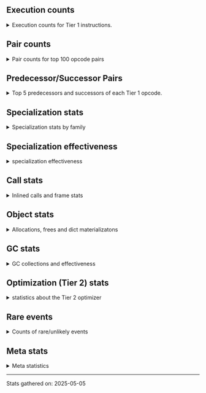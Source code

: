 ## Execution counts

<details>
<summary> Execution counts for Tier 1 instructions. </summary>


The "miss ratio" column shows the percentage of times the instruction
executed that it deoptimized. When this happens, the base unspecialized
instruction is not counted.

<table>
<thead>
<tr>
<th align="left">Name</th>
<th align="right">Base Count</th>
<th align="right">Head Count</th>
<th align="right">Change</th>
</tr>
</thead>
<tbody>
<tr>
<td align="left">LOAD_DEREF</td>
<td align="right">76,479,420</td>
<td align="right">180</td>
<td align="right">-100.0%</td>
</tr>
<tr>
<td align="left">MAKE_CELL</td>
<td align="right">37,970,400</td>
<td align="right">120</td>
<td align="right">-100.0%</td>
</tr>
<tr>
<td align="left">MAKE_FUNCTION</td>
<td align="right">18,985,200</td>
<td align="right">60</td>
<td align="right">-100.0%</td>
</tr>
<tr>
<td align="left">COPY_FREE_VARS</td>
<td align="right">18,985,200</td>
<td align="right">60</td>
<td align="right">-100.0%</td>
</tr>
<tr>
<td align="left">SET_FUNCTION_ATTRIBUTE</td>
<td align="right">18,985,200</td>
<td align="right">60</td>
<td align="right">-100.0%</td>
</tr>
<tr>
<td align="left">STORE_DEREF</td>
<td align="right">18,985,200</td>
<td align="right">60</td>
<td align="right">-100.0%</td>
</tr>
<tr>
<td align="left">BINARY_OP</td>
<td align="right">21,774,700</td>
<td align="right">80</td>
<td align="right">-100.0%</td>
</tr>
<tr>
<td align="left">FOR_ITER_RANGE</td>
<td align="right">18,985,260</td>
<td align="right">440</td>
<td align="right">-100.0%</td>
</tr>
<tr>
<td align="left">CALL_LEN</td>
<td align="right">18,985,860</td>
<td align="right">720</td>
<td align="right">-100.0%</td>
</tr>
<tr>
<td align="left">CALL_NON_PY_GENERAL</td>
<td align="right">8,374,680</td>
<td align="right">480</td>
<td align="right">-100.0%</td>
</tr>
<tr>
<td align="left">FOR_ITER</td>
<td align="right">1,375,240</td>
<td align="right">80</td>
<td align="right">-100.0%</td>
</tr>
<tr>
<td align="left">CALL_METHOD_DESCRIPTOR_NOARGS</td>
<td align="right">1,374,960</td>
<td align="right">140</td>
<td align="right">-100.0%</td>
</tr>
<tr>
<td align="left">BINARY_SUBSCR_STR_INT</td>
<td align="right">247,514,300</td>
<td align="right">534,480</td>
<td align="right">-99.8%</td>
</tr>
<tr>
<td align="left">CALL_ISINSTANCE</td>
<td align="right">59,715,720</td>
<td align="right">134,060</td>
<td align="right">-99.8%</td>
</tr>
<tr>
<td align="left">CALL_PY_EXACT_ARGS</td>
<td align="right">269,923,160</td>
<td align="right">688,000</td>
<td align="right">-99.7%</td>
</tr>
<tr>
<td align="left">LOAD_GLOBAL_BUILTIN</td>
<td align="right">178,304,280</td>
<td align="right">510,700</td>
<td align="right">-99.7%</td>
</tr>
<tr>
<td align="left">BUILD_TUPLE</td>
<td align="right">127,771,620</td>
<td align="right">372,320</td>
<td align="right">-99.7%</td>
</tr>
<tr>
<td align="left">GET_ITER</td>
<td align="right">102,069,300</td>
<td align="right">311,500</td>
<td align="right">-99.7%</td>
</tr>
<tr>
<td align="left">LOAD_GLOBAL_MODULE</td>
<td align="right">432,884,620</td>
<td align="right">1,334,440</td>
<td align="right">-99.7%</td>
</tr>
<tr>
<td align="left">STORE_FAST</td>
<td align="right">822,171,400</td>
<td align="right">2,559,300</td>
<td align="right">-99.7%</td>
</tr>
<tr>
<td align="left">COMPARE_OP_STR</td>
<td align="right">168,393,680</td>
<td align="right">545,920</td>
<td align="right">-99.7%</td>
</tr>
<tr>
<td align="left">TO_BOOL</td>
<td align="right">21,518,840</td>
<td align="right">73,440</td>
<td align="right">-99.7%</td>
</tr>
<tr>
<td align="left">RESUME_CHECK</td>
<td align="right">307,464,000</td>
<td align="right">1,078,380</td>
<td align="right">-99.6%</td>
</tr>
<tr>
<td align="left">NOP</td>
<td align="right">331,509,980</td>
<td align="right">1,178,540</td>
<td align="right">-99.6%</td>
</tr>
<tr>
<td align="left">POP_JUMP_IF_FALSE</td>
<td align="right">537,092,940</td>
<td align="right">2,042,500</td>
<td align="right">-99.6%</td>
</tr>
<tr>
<td align="left">RETURN_VALUE</td>
<td align="right">329,237,760</td>
<td align="right">1,269,200</td>
<td align="right">-99.6%</td>
</tr>
<tr>
<td align="left">LOAD_FAST_LOAD_FAST</td>
<td align="right">767,419,140</td>
<td align="right">3,453,880</td>
<td align="right">-99.5%</td>
</tr>
<tr>
<td align="left">TO_BOOL_BOOL</td>
<td align="right">137,819,160</td>
<td align="right">681,880</td>
<td align="right">-99.5%</td>
</tr>
<tr>
<td align="left">CONTAINS_OP_SET</td>
<td align="right">169,262,800</td>
<td align="right">839,820</td>
<td align="right">-99.5%</td>
</tr>
<tr>
<td align="left">LOAD_FAST</td>
<td align="right">1,148,485,140</td>
<td align="right">6,676,980</td>
<td align="right">-99.4%</td>
</tr>
<tr>
<td align="left">LOAD_ATTR</td>
<td align="right">50,151,220</td>
<td align="right">310,700</td>
<td align="right">-99.4%</td>
</tr>
<tr>
<td align="left">CONTAINS_OP_DICT</td>
<td align="right">62,825,460</td>
<td align="right">400,960</td>
<td align="right">-99.4%</td>
</tr>
<tr>
<td align="left">LOAD_ATTR_INSTANCE_VALUE</td>
<td align="right">46,489,080</td>
<td align="right">311,560</td>
<td align="right">-99.3%</td>
</tr>
<tr>
<td align="left">LOAD_SMALL_INT</td>
<td align="right">160,121,440</td>
<td align="right">1,080,700</td>
<td align="right">-99.3%</td>
</tr>
<tr>
<td align="left">POP_ITER</td>
<td align="right">41,255,920</td>
<td align="right">280,840</td>
<td align="right">-99.3%</td>
</tr>
<tr>
<td align="left">LOAD_CONST_IMMORTAL</td>
<td align="right">315,653,640</td>
<td align="right">2,154,140</td>
<td align="right">-99.3%</td>
</tr>
<tr>
<td align="left">UNPACK_SEQUENCE_TWO_TUPLE</td>
<td align="right">64,001,880</td>
<td align="right">442,060</td>
<td align="right">-99.3%</td>
</tr>
<tr>
<td align="left">FOR_ITER_TUPLE</td>
<td align="right">43,767,100</td>
<td align="right">311,100</td>
<td align="right">-99.3%</td>
</tr>
<tr>
<td align="left">STORE_FAST_STORE_FAST</td>
<td align="right">84,631,200</td>
<td align="right">610,120</td>
<td align="right">-99.3%</td>
</tr>
<tr>
<td align="left">BINARY_OP_ADD_INT</td>
<td align="right">139,460,620</td>
<td align="right">1,079,860</td>
<td align="right">-99.2%</td>
</tr>
<tr>
<td align="left">LOAD_ATTR_METHOD_WITH_VALUES</td>
<td align="right">45,335,280</td>
<td align="right">379,480</td>
<td align="right">-99.2%</td>
</tr>
<tr>
<td align="left">CALL_KW_PY</td>
<td align="right">16,774,200</td>
<td align="right">168,900</td>
<td align="right">-99.0%</td>
</tr>
<tr>
<td align="left">LOAD_CONST_MORTAL</td>
<td align="right">94,508,640</td>
<td align="right">967,120</td>
<td align="right">-99.0%</td>
</tr>
<tr>
<td align="left">BINARY_SUBSCR</td>
<td align="right">85,953,480</td>
<td align="right">891,000</td>
<td align="right">-99.0%</td>
</tr>
<tr>
<td align="left">BINARY_SUBSCR_DICT</td>
<td align="right">88,715,560</td>
<td align="right">922,000</td>
<td align="right">-99.0%</td>
</tr>
<tr>
<td align="left">LOAD_ATTR_CLASS</td>
<td align="right">23,157,720</td>
<td align="right">240,780</td>
<td align="right">-99.0%</td>
</tr>
<tr>
<td align="left">CALL_PY_GENERAL</td>
<td align="right">20,766,060</td>
<td align="right">216,280</td>
<td align="right">-99.0%</td>
</tr>
<tr>
<td align="left">JUMP_FORWARD</td>
<td align="right">20,595,760</td>
<td align="right">236,340</td>
<td align="right">-98.9%</td>
</tr>
<tr>
<td align="left">CALL_BUILTIN_CLASS</td>
<td align="right">20,900,820</td>
<td align="right">240,840</td>
<td align="right">-98.8%</td>
</tr>
<tr>
<td align="left">BINARY_SLICE</td>
<td align="right">24,072,240</td>
<td align="right">313,960</td>
<td align="right">-98.7%</td>
</tr>
<tr>
<td align="left">POP_JUMP_IF_TRUE</td>
<td align="right">26,451,960</td>
<td align="right">395,700</td>
<td align="right">-98.5%</td>
</tr>
<tr>
<td align="left">CALL_METHOD_DESCRIPTOR_FAST</td>
<td align="right">20,531,260</td>
<td align="right">307,720</td>
<td align="right">-98.5%</td>
</tr>
<tr>
<td align="left">ENTER_EXECUTOR</td>
<td align="right">141,320,180</td>
<td align="right">2,249,940</td>
<td align="right">-98.4%</td>
</tr>
<tr>
<td align="left">STORE_SUBSCR_DICT</td>
<td align="right">19,195,860</td>
<td align="right">306,280</td>
<td align="right">-98.4%</td>
</tr>
<tr>
<td align="left">LOAD_ATTR_METHOD_NO_DICT</td>
<td align="right">25,461,620</td>
<td align="right">415,180</td>
<td align="right">-98.4%</td>
</tr>
<tr>
<td align="left">PUSH_NULL</td>
<td align="right">5,431,200</td>
<td align="right">147,560</td>
<td align="right">-97.3%</td>
</tr>
<tr>
<td align="left">POP_TOP</td>
<td align="right">26,882,920</td>
<td align="right">802,700</td>
<td align="right">-97.0%</td>
</tr>
<tr>
<td align="left">COPY</td>
<td align="right">1,622,820</td>
<td align="right">62,200</td>
<td align="right">-96.2%</td>
</tr>
<tr>
<td align="left">BINARY_OP_ADD_UNICODE</td>
<td align="right">384,240</td>
<td align="right">19,020</td>
<td align="right">-95.0%</td>
</tr>
<tr>
<td align="left">COMPARE_OP_INT</td>
<td align="right">273,300</td>
<td align="right">17,400</td>
<td align="right">-93.6%</td>
</tr>
<tr>
<td align="left">CALL_LIST_APPEND</td>
<td align="right">131,220</td>
<td align="right">32,820</td>
<td align="right">-75.0%</td>
</tr>
<tr>
<td align="left">BUILD_LIST</td>
<td align="right">360,120</td>
<td align="right">103,620</td>
<td align="right">-71.2%</td>
</tr>
<tr>
<td align="left">BINARY_OP_INPLACE_ADD_UNICODE</td>
<td align="right">812,280</td>
<td align="right">294,040</td>
<td align="right">-63.8%</td>
</tr>
<tr>
<td align="left">JUMP_BACKWARD_JIT</td>
<td align="right">200,840</td>
<td align="right">121,580</td>
<td align="right">-39.5%</td>
</tr>
<tr>
<td align="left">BUILD_MAP</td>
<td align="right">461,460</td>
<td align="right">363,060</td>
<td align="right">-21.3%</td>
</tr>
<tr>
<td align="left">NOT_TAKEN</td>
<td align="right">439,240</td>
<td align="right">453,900</td>
<td align="right">3.3%</td>
</tr>
<tr>
<td align="left">END_FOR</td>
<td align="right">18,985,140</td>
<td align="right"></td>
<td align="right"></td>
</tr>
<tr>
<td align="left">RETURN_GENERATOR</td>
<td align="right">18,985,140</td>
<td align="right"></td>
<td align="right"></td>
</tr>
<tr>
<td align="left">FOR_ITER_GEN</td>
<td align="right">18,985,140</td>
<td align="right"></td>
<td align="right"></td>
</tr>
<tr>
<td align="left">UNPACK_SEQUENCE_TUPLE</td>
<td align="right">18,985,140</td>
<td align="right"></td>
<td align="right"></td>
</tr>
<tr>
<td align="left">TO_BOOL_NONE</td>
<td align="right">3,349,680</td>
<td align="right"></td>
<td align="right"></td>
</tr>
<tr>
<td align="left">TO_BOOL_ALWAYS_TRUE</td>
<td align="right">1,674,840</td>
<td align="right"></td>
<td align="right"></td>
</tr>
<tr>
<td align="left">TO_BOOL_STR</td>
<td align="right">1,674,840</td>
<td align="right"></td>
<td align="right"></td>
</tr>
<tr>
<td align="left">CALL_METHOD_DESCRIPTOR_O</td>
<td align="right">74,440</td>
<td align="right">74,440</td>
<td align="right">0.0%</td>
</tr>
<tr>
<td align="left">SWAP</td>
<td align="right">960</td>
<td align="right">960</td>
<td align="right">0.0%</td>
</tr>
<tr>
<td align="left">CALL_BUILTIN_O</td>
<td align="right">720</td>
<td align="right">720</td>
<td align="right">0.0%</td>
</tr>
<tr>
<td align="left">LOAD_ATTR_MODULE</td>
<td align="right">480</td>
<td align="right">480</td>
<td align="right">0.0%</td>
</tr>
<tr>
<td align="left">CALL</td>
<td align="right">440</td>
<td align="right">440</td>
<td align="right">0.0%</td>
</tr>
<tr>
<td align="left">LOAD_GLOBAL</td>
<td align="right">360</td>
<td align="right">360</td>
<td align="right">0.0%</td>
</tr>
<tr>
<td align="left">STORE_ATTR_INSTANCE_VALUE</td>
<td align="right">360</td>
<td align="right">360</td>
<td align="right">0.0%</td>
</tr>
<tr>
<td align="left">INTERPRETER_EXIT</td>
<td align="right">300</td>
<td align="right">300</td>
<td align="right">0.0%</td>
</tr>
<tr>
<td align="left">CALL_BUILTIN_FAST</td>
<td align="right">180</td>
<td align="right">180</td>
<td align="right">0.0%</td>
</tr>
<tr>
<td align="left">CALL_FUNCTION_EX</td>
<td align="right">120</td>
<td align="right">120</td>
<td align="right">0.0%</td>
</tr>
<tr>
<td align="left">CHECK_EXC_MATCH</td>
<td align="right">120</td>
<td align="right">120</td>
<td align="right">0.0%</td>
</tr>
<tr>
<td align="left">EXIT_INIT_CHECK</td>
<td align="right">120</td>
<td align="right">120</td>
<td align="right">0.0%</td>
</tr>
<tr>
<td align="left">POP_EXCEPT</td>
<td align="right">120</td>
<td align="right">120</td>
<td align="right">0.0%</td>
</tr>
<tr>
<td align="left">PUSH_EXC_INFO</td>
<td align="right">120</td>
<td align="right">120</td>
<td align="right">0.0%</td>
</tr>
<tr>
<td align="left">IS_OP</td>
<td align="right">120</td>
<td align="right">120</td>
<td align="right">0.0%</td>
</tr>
<tr>
<td align="left">LOAD_SPECIAL</td>
<td align="right">120</td>
<td align="right">120</td>
<td align="right">0.0%</td>
</tr>
<tr>
<td align="left">CALL_ALLOC_AND_ENTER_INIT</td>
<td align="right">120</td>
<td align="right">120</td>
<td align="right">0.0%</td>
</tr>
<tr>
<td align="left">CALL_INTRINSIC_1</td>
<td align="right">60</td>
<td align="right">60</td>
<td align="right">0.0%</td>
</tr>
<tr>
<td align="left">CONTAINS_OP</td>
<td align="right">60</td>
<td align="right">60</td>
<td align="right">0.0%</td>
</tr>
<tr>
<td align="left">LIST_EXTEND</td>
<td align="right">60</td>
<td align="right">60</td>
<td align="right">0.0%</td>
</tr>
<tr>
<td align="left">POP_JUMP_IF_NOT_NONE</td>
<td align="right">60</td>
<td align="right">60</td>
<td align="right">0.0%</td>
</tr>
<tr>
<td align="left">STORE_ATTR</td>
<td align="right">60</td>
<td align="right">60</td>
<td align="right">0.0%</td>
</tr>
<tr>
<td align="left">BINARY_OP_SUBTRACT_FLOAT</td>
<td align="right">60</td>
<td align="right">60</td>
<td align="right">0.0%</td>
</tr>
<tr>
<td align="left">BINARY_SUBSCR_TUPLE_INT</td>
<td align="right">60</td>
<td align="right">60</td>
<td align="right">0.0%</td>
</tr>
<tr>
<td align="left">CALL_BUILTIN_FAST_WITH_KEYWORDS</td>
<td align="right">60</td>
<td align="right">60</td>
<td align="right">0.0%</td>
</tr>
<tr>
<td align="left">CALL_METHOD_DESCRIPTOR_FAST_WITH_KEYWORDS</td>
<td align="right">60</td>
<td align="right">60</td>
<td align="right">0.0%</td>
</tr>
<tr>
<td align="left">CALL_STR_1</td>
<td align="right">60</td>
<td align="right">60</td>
<td align="right">0.0%</td>
</tr>
<tr>
<td align="left">LOAD_ATTR_SLOT</td>
<td align="right">60</td>
<td align="right">60</td>
<td align="right">0.0%</td>
</tr>
<tr>
<td align="left">UNPACK_SEQUENCE</td>
<td align="right">20</td>
<td align="right">20</td>
<td align="right">0.0%</td>
</tr>
</tbody>
</table>


</details>

## Pair counts

<details>
<summary> Pair counts for top 100 opcode pairs </summary>


Pairs of specialized operations that deoptimize and are then followed by
the corresponding unspecialized instruction are not counted as pairs.

Not included in comparative output.


</details>

## Predecessor/Successor Pairs

<details>
<summary> Top 5 predecessors and successors of each Tier 1 opcode. </summary>


This does not include the unspecialized instructions that occur after a
specialized instruction deoptimizes.

Not included in comparative output.


</details>

## Specialization stats

<details>
<summary> Specialization stats by family </summary>

### BINARY_OP

<details>
<summary> specialization stats for BINARY_OP family </summary>

<table>
<thead>
<tr>
<th align="left">Kind</th>
<th align="right">Base Count</th>
<th align="right">Base Ratio</th>
<th align="right">Head Count</th>
<th align="right">Head Ratio</th>
<th align="right">Change</th>
</tr>
</thead>
<tbody>
<tr>
<td align="left">
deferred
<details>
<summary>ⓘ</summary>

Lists the number of "deferred" (i.e. not specialized) instructions executed.
</details>
</td>
<td align="right">21,769,380</td>
<td align="right">2.1%</td>
<td align="right">60</td>
<td align="right">0.0%</td>
<td align="right">-100.0%</td>
</tr>
<tr>
<td align="left">
hit
<details>
<summary>ⓘ</summary>

Specialized instructions that complete.
</details>
</td>
<td align="right">1,012,885,020</td>
<td align="right">97.9%</td>
<td align="right">1,012,885,020</td>
<td align="right">100.0%</td>
<td align="right">0.0%</td>
</tr>
</tbody>
</table>

<table>
<thead>
<tr>
<th align="left">Success</th>
<th align="right">Base Count</th>
<th align="right">Base Ratio</th>
<th align="right">Head Count</th>
<th align="right">Head Ratio</th>
<th align="right">Change</th>
</tr>
</thead>
<tbody>
<tr>
<td align="left">Failure</td>
<td align="right">5,300</td>
<td align="right">99.6%</td>
<td align="right">0</td>
<td align="right">0.0%</td>
<td align="right">-100.0%</td>
</tr>
<tr>
<td align="left">Success</td>
<td align="right">20</td>
<td align="right">0.4%</td>
<td align="right">20</td>
<td align="right">100.0%</td>
<td align="right">0.0%</td>
</tr>
</tbody>
</table>

<table>
<thead>
<tr>
<th align="left">Failure kind</th>
<th align="right">Base Count</th>
<th align="right">Base Ratio</th>
<th align="right">Head Count</th>
<th align="right">Head Ratio</th>
<th align="right">Change</th>
</tr>
</thead>
<tbody>
<tr>
<td align="left">add other</td>
<td align="right">5,300</td>
<td align="right">100.0%</td>
<td align="right"></td>
<td align="right"></td>
<td align="right"></td>
</tr>
</tbody>
</table>


</details>

### BINARY_SLICE

<details>
<summary> specialization stats for BINARY_SLICE family </summary>

<table>
<thead>
<tr>
<th align="left">Kind</th>
<th align="right">Base Count</th>
<th align="right">Base Ratio</th>
<th align="right">Head Count</th>
<th align="right">Head Ratio</th>
<th align="right">Change</th>
</tr>
</thead>
<tbody>
<tr>
<td align="left">
deferred
<details>
<summary>ⓘ</summary>

Lists the number of "deferred" (i.e. not specialized) instructions executed.
</details>
</td>
<td align="right">24,072,240</td>
<td align="right">100.0%</td>
<td align="right">313,960</td>
<td align="right">100.0%</td>
<td align="right">-98.7%</td>
</tr>
</tbody>
</table>


</details>

### BINARY_SUBSCR

<details>
<summary> specialization stats for BINARY_SUBSCR family </summary>

<table>
<thead>
<tr>
<th align="left">Kind</th>
<th align="right">Base Count</th>
<th align="right">Base Ratio</th>
<th align="right">Head Count</th>
<th align="right">Head Ratio</th>
<th align="right">Change</th>
</tr>
</thead>
<tbody>
<tr>
<td align="left">
deferred
<details>
<summary>ⓘ</summary>

Lists the number of "deferred" (i.e. not specialized) instructions executed.
</details>
</td>
<td align="right">85,932,460</td>
<td align="right">5.7%</td>
<td align="right">890,740</td>
<td align="right">0.1%</td>
<td align="right">-99.0%</td>
</tr>
<tr>
<td align="left">
hit
<details>
<summary>ⓘ</summary>

Specialized instructions that complete.
</details>
</td>
<td align="right">1,426,636,860</td>
<td align="right">94.3%</td>
<td align="right">1,426,636,860</td>
<td align="right">99.9%</td>
<td align="right">0.0%</td>
</tr>
<tr>
<td align="left">
miss
<details>
<summary>ⓘ</summary>

Specialized instructions that deopt.
</details>
</td>
<td align="right">4,280</td>
<td align="right">0.0%</td>
<td align="right">4,280</td>
<td align="right">0.0%</td>
<td align="right">0.0%</td>
</tr>
</tbody>
</table>

<table>
<thead>
<tr>
<th align="left">Success</th>
<th align="right">Base Count</th>
<th align="right">Base Ratio</th>
<th align="right">Head Count</th>
<th align="right">Head Ratio</th>
<th align="right">Change</th>
</tr>
</thead>
<tbody>
<tr>
<td align="left">Failure</td>
<td align="right">21,000</td>
<td align="right">99.5%</td>
<td align="right">240</td>
<td align="right">70.6%</td>
<td align="right">-98.9%</td>
</tr>
<tr>
<td align="left">Success</td>
<td align="right">100</td>
<td align="right">0.5%</td>
<td align="right">100</td>
<td align="right">29.4%</td>
<td align="right">0.0%</td>
</tr>
</tbody>
</table>

<table>
<thead>
<tr>
<th align="left">Failure kind</th>
<th align="right">Base Count</th>
<th align="right">Base Ratio</th>
<th align="right">Head Count</th>
<th align="right">Head Ratio</th>
<th align="right">Change</th>
</tr>
</thead>
<tbody>
<tr>
<td align="left">tuple slice</td>
<td align="right">10,420</td>
<td align="right">49.6%</td>
<td align="right">80</td>
<td align="right">33.3%</td>
<td align="right">-99.2%</td>
</tr>
<tr>
<td align="left">out of range</td>
<td align="right">10,480</td>
<td align="right">49.9%</td>
<td align="right">120</td>
<td align="right">50.0%</td>
<td align="right">-98.9%</td>
</tr>
<tr>
<td align="left">other</td>
<td align="right">100</td>
<td align="right">0.5%</td>
<td align="right">40</td>
<td align="right">16.7%</td>
<td align="right">-60.0%</td>
</tr>
</tbody>
</table>


</details>

### CALL

<details>
<summary> specialization stats for CALL family </summary>

<table>
<thead>
<tr>
<th align="left">Kind</th>
<th align="right">Base Count</th>
<th align="right">Base Ratio</th>
<th align="right">Head Count</th>
<th align="right">Head Ratio</th>
<th align="right">Change</th>
</tr>
</thead>
<tbody>
<tr>
<td align="left">
deferred
<details>
<summary>ⓘ</summary>

Lists the number of "deferred" (i.e. not specialized) instructions executed.
</details>
</td>
<td align="right">60</td>
<td align="right">0.0%</td>
<td align="right">60</td>
<td align="right">0.0%</td>
<td align="right">0.0%</td>
</tr>
<tr>
<td align="left">
hit
<details>
<summary>ⓘ</summary>

Specialized instructions that complete.
</details>
</td>
<td align="right">491,346,900</td>
<td align="right">100.0%</td>
<td align="right">491,346,900</td>
<td align="right">100.0%</td>
<td align="right">0.0%</td>
</tr>
<tr>
<td align="left">
miss
<details>
<summary>ⓘ</summary>

Specialized instructions that deopt.
</details>
</td>
<td align="right">60</td>
<td align="right">0.0%</td>
<td align="right">60</td>
<td align="right">0.0%</td>
<td align="right">0.0%</td>
</tr>
</tbody>
</table>

<table>
<thead>
<tr>
<th align="left">Success</th>
<th align="right">Base Count</th>
<th align="right">Base Ratio</th>
<th align="right">Head Count</th>
<th align="right">Head Ratio</th>
<th align="right">Change</th>
</tr>
</thead>
<tbody>
<tr>
<td align="left">Success</td>
<td align="right">440</td>
<td align="right">100.0%</td>
<td align="right">440</td>
<td align="right">100.0%</td>
<td align="right">0.0%</td>
</tr>
<tr>
<td align="left">Failure</td>
<td align="right">0</td>
<td align="right">0.0%</td>
<td align="right">0</td>
<td align="right">0.0%</td>
<td align="right"></td>
</tr>
</tbody>
</table>


</details>

### COMPARE_OP

<details>
<summary> specialization stats for COMPARE_OP family </summary>

<table>
<thead>
<tr>
<th align="left">Kind</th>
<th align="right">Base Count</th>
<th align="right">Base Ratio</th>
<th align="right">Head Count</th>
<th align="right">Head Ratio</th>
<th align="right">Change</th>
</tr>
</thead>
<tbody>
<tr>
<td align="left">
hit
<details>
<summary>ⓘ</summary>

Specialized instructions that complete.
</details>
</td>
<td align="right">1,507,230,660</td>
<td align="right">100.0%</td>
<td align="right">1,507,230,660</td>
<td align="right">100.0%</td>
<td align="right">0.0%</td>
</tr>
</tbody>
</table>


</details>

### CONTAINS_OP

<details>
<summary> specialization stats for CONTAINS_OP family </summary>

<table>
<thead>
<tr>
<th align="left">Kind</th>
<th align="right">Base Count</th>
<th align="right">Base Ratio</th>
<th align="right">Head Count</th>
<th align="right">Head Ratio</th>
<th align="right">Change</th>
</tr>
</thead>
<tbody>
<tr>
<td align="left">
deferred
<details>
<summary>ⓘ</summary>

Lists the number of "deferred" (i.e. not specialized) instructions executed.
</details>
</td>
<td align="right">60</td>
<td align="right">0.0%</td>
<td align="right">60</td>
<td align="right">0.0%</td>
<td align="right">0.0%</td>
</tr>
<tr>
<td align="left">
hit
<details>
<summary>ⓘ</summary>

Specialized instructions that complete.
</details>
</td>
<td align="right">1,284,173,940</td>
<td align="right">100.0%</td>
<td align="right">1,284,173,940</td>
<td align="right">100.0%</td>
<td align="right">0.0%</td>
</tr>
</tbody>
</table>


</details>

### FOR_ITER

<details>
<summary> specialization stats for FOR_ITER family </summary>

<table>
<thead>
<tr>
<th align="left">Kind</th>
<th align="right">Base Count</th>
<th align="right">Base Ratio</th>
<th align="right">Head Count</th>
<th align="right">Head Ratio</th>
<th align="right">Change</th>
</tr>
</thead>
<tbody>
<tr>
<td align="left">
deferred
<details>
<summary>ⓘ</summary>

Lists the number of "deferred" (i.e. not specialized) instructions executed.
</details>
</td>
<td align="right">1,374,900</td>
<td align="right">1.7%</td>
<td align="right">80</td>
<td align="right">0.0%</td>
<td align="right">-100.0%</td>
</tr>
<tr>
<td align="left">
hit
<details>
<summary>ⓘ</summary>

Specialized instructions that complete.
</details>
</td>
<td align="right">81,737,500</td>
<td align="right">98.3%</td>
<td align="right">19,296,680</td>
<td align="right">100.0%</td>
<td align="right">-76.4%</td>
</tr>
</tbody>
</table>

<table>
<thead>
<tr>
<th align="left">Success</th>
<th align="right">Base Count</th>
<th align="right">Base Ratio</th>
<th align="right">Head Count</th>
<th align="right">Head Ratio</th>
<th align="right">Change</th>
</tr>
</thead>
<tbody>
<tr>
<td align="left">Success</td>
<td align="right">0</td>
<td align="right">0.0%</td>
<td align="right"></td>
<td align="right"></td>
<td align="right"></td>
</tr>
<tr>
<td align="left">Failure</td>
<td align="right">340</td>
<td align="right">100.0%</td>
<td align="right"></td>
<td align="right"></td>
<td align="right"></td>
</tr>
</tbody>
</table>

<table>
<thead>
<tr>
<th align="left">Failure kind</th>
<th align="right">Base Count</th>
<th align="right">Base Ratio</th>
<th align="right">Head Count</th>
<th align="right">Head Ratio</th>
<th align="right">Change</th>
</tr>
</thead>
<tbody>
<tr>
<td align="left">set</td>
<td align="right">340</td>
<td align="right">100.0%</td>
<td align="right"></td>
<td align="right"></td>
<td align="right"></td>
</tr>
</tbody>
</table>


</details>

### LOAD_ATTR

<details>
<summary> specialization stats for LOAD_ATTR family </summary>

<table>
<thead>
<tr>
<th align="left">Kind</th>
<th align="right">Base Count</th>
<th align="right">Base Ratio</th>
<th align="right">Head Count</th>
<th align="right">Head Ratio</th>
<th align="right">Change</th>
</tr>
</thead>
<tbody>
<tr>
<td align="left">
deferred
<details>
<summary>ⓘ</summary>

Lists the number of "deferred" (i.e. not specialized) instructions executed.
</details>
</td>
<td align="right">50,138,580</td>
<td align="right">26.1%</td>
<td align="right">310,280</td>
<td align="right">0.2%</td>
<td align="right">-99.4%</td>
</tr>
<tr>
<td align="left">
hit
<details>
<summary>ⓘ</summary>

Specialized instructions that complete.
</details>
</td>
<td align="right">142,066,080</td>
<td align="right">73.9%</td>
<td align="right">142,066,080</td>
<td align="right">99.8%</td>
<td align="right">0.0%</td>
</tr>
</tbody>
</table>

<table>
<thead>
<tr>
<th align="left">Success</th>
<th align="right">Base Count</th>
<th align="right">Base Ratio</th>
<th align="right">Head Count</th>
<th align="right">Head Ratio</th>
<th align="right">Change</th>
</tr>
</thead>
<tbody>
<tr>
<td align="left">Failure</td>
<td align="right">12,340</td>
<td align="right">97.6%</td>
<td align="right">120</td>
<td align="right">28.6%</td>
<td align="right">-99.0%</td>
</tr>
<tr>
<td align="left">Success</td>
<td align="right">300</td>
<td align="right">2.4%</td>
<td align="right">300</td>
<td align="right">71.4%</td>
<td align="right">0.0%</td>
</tr>
</tbody>
</table>

<table>
<thead>
<tr>
<th align="left">Failure kind</th>
<th align="right">Base Count</th>
<th align="right">Base Ratio</th>
<th align="right">Head Count</th>
<th align="right">Head Ratio</th>
<th align="right">Change</th>
</tr>
</thead>
<tbody>
<tr>
<td align="left">overriding descriptor</td>
<td align="right">11,060</td>
<td align="right">89.6%</td>
<td align="right">100</td>
<td align="right">83.3%</td>
<td align="right">-99.1%</td>
</tr>
<tr>
<td align="left">method</td>
<td align="right">1,260</td>
<td align="right">10.2%</td>
<td align="right"></td>
<td align="right"></td>
<td align="right"></td>
</tr>
</tbody>
</table>


</details>

### LOAD_GLOBAL

<details>
<summary> specialization stats for LOAD_GLOBAL family </summary>

<table>
<thead>
<tr>
<th align="left">Kind</th>
<th align="right">Base Count</th>
<th align="right">Base Ratio</th>
<th align="right">Head Count</th>
<th align="right">Head Ratio</th>
<th align="right">Change</th>
</tr>
</thead>
<tbody>
<tr>
<td align="left">
hit
<details>
<summary>ⓘ</summary>

Specialized instructions that complete.
</details>
</td>
<td align="right">611,188,900</td>
<td align="right">100.0%</td>
<td align="right">1,845,140</td>
<td align="right">100.0%</td>
<td align="right">-99.7%</td>
</tr>
</tbody>
</table>

<table>
<thead>
<tr>
<th align="left">Success</th>
<th align="right">Base Count</th>
<th align="right">Base Ratio</th>
<th align="right">Head Count</th>
<th align="right">Head Ratio</th>
<th align="right">Change</th>
</tr>
</thead>
<tbody>
<tr>
<td align="left">Success</td>
<td align="right">360</td>
<td align="right">100.0%</td>
<td align="right">360</td>
<td align="right">100.0%</td>
<td align="right">0.0%</td>
</tr>
<tr>
<td align="left">Failure</td>
<td align="right">0</td>
<td align="right">0.0%</td>
<td align="right">0</td>
<td align="right">0.0%</td>
<td align="right"></td>
</tr>
</tbody>
</table>


</details>

### STORE_ATTR

<details>
<summary> specialization stats for STORE_ATTR family </summary>

<table>
<thead>
<tr>
<th align="left">Kind</th>
<th align="right">Base Count</th>
<th align="right">Base Ratio</th>
<th align="right">Head Count</th>
<th align="right">Head Ratio</th>
<th align="right">Change</th>
</tr>
</thead>
<tbody>
<tr>
<td align="left">
hit
<details>
<summary>ⓘ</summary>

Specialized instructions that complete.
</details>
</td>
<td align="right">360</td>
<td align="right">85.7%</td>
<td align="right">360</td>
<td align="right">85.7%</td>
<td align="right">0.0%</td>
</tr>
</tbody>
</table>

<table>
<thead>
<tr>
<th align="left">Success</th>
<th align="right">Base Count</th>
<th align="right">Base Ratio</th>
<th align="right">Head Count</th>
<th align="right">Head Ratio</th>
<th align="right">Change</th>
</tr>
</thead>
<tbody>
<tr>
<td align="left">Success</td>
<td align="right">60</td>
<td align="right">100.0%</td>
<td align="right">60</td>
<td align="right">100.0%</td>
<td align="right">0.0%</td>
</tr>
<tr>
<td align="left">Failure</td>
<td align="right">0</td>
<td align="right">0.0%</td>
<td align="right">0</td>
<td align="right">0.0%</td>
<td align="right"></td>
</tr>
</tbody>
</table>


</details>

### STORE_SUBSCR

<details>
<summary> specialization stats for STORE_SUBSCR family </summary>

<table>
<thead>
<tr>
<th align="left">Kind</th>
<th align="right">Base Count</th>
<th align="right">Base Ratio</th>
<th align="right">Head Count</th>
<th align="right">Head Ratio</th>
<th align="right">Change</th>
</tr>
</thead>
<tbody>
<tr>
<td align="left">
hit
<details>
<summary>ⓘ</summary>

Specialized instructions that complete.
</details>
</td>
<td align="right">21,993,540</td>
<td align="right">100.0%</td>
<td align="right">21,993,540</td>
<td align="right">100.0%</td>
<td align="right">0.0%</td>
</tr>
</tbody>
</table>


</details>

### TO_BOOL

<details>
<summary> specialization stats for TO_BOOL family </summary>

<table>
<thead>
<tr>
<th align="left">Kind</th>
<th align="right">Base Count</th>
<th align="right">Base Ratio</th>
<th align="right">Head Count</th>
<th align="right">Head Ratio</th>
<th align="right">Change</th>
</tr>
</thead>
<tbody>
<tr>
<td align="left">
deferred
<details>
<summary>ⓘ</summary>

Lists the number of "deferred" (i.e. not specialized) instructions executed.
</details>
</td>
<td align="right">21,513,540</td>
<td align="right">7.0%</td>
<td align="right">73,380</td>
<td align="right">0.0%</td>
<td align="right">-99.7%</td>
</tr>
<tr>
<td align="left">
hit
<details>
<summary>ⓘ</summary>

Specialized instructions that complete.
</details>
</td>
<td align="right">287,560,800</td>
<td align="right">93.0%</td>
<td align="right">266,047,320</td>
<td align="right">100.0%</td>
<td align="right">-7.5%</td>
</tr>
</tbody>
</table>

<table>
<thead>
<tr>
<th align="left">Success</th>
<th align="right">Base Count</th>
<th align="right">Base Ratio</th>
<th align="right">Head Count</th>
<th align="right">Head Ratio</th>
<th align="right">Change</th>
</tr>
</thead>
<tbody>
<tr>
<td align="left">Failure</td>
<td align="right">5,280</td>
<td align="right">99.6%</td>
<td align="right">40</td>
<td align="right">66.7%</td>
<td align="right">-99.2%</td>
</tr>
<tr>
<td align="left">Success</td>
<td align="right">20</td>
<td align="right">0.4%</td>
<td align="right">20</td>
<td align="right">33.3%</td>
<td align="right">0.0%</td>
</tr>
</tbody>
</table>

<table>
<thead>
<tr>
<th align="left">Failure kind</th>
<th align="right">Base Count</th>
<th align="right">Base Ratio</th>
<th align="right">Head Count</th>
<th align="right">Head Ratio</th>
<th align="right">Change</th>
</tr>
</thead>
<tbody>
<tr>
<td align="left">tuple</td>
<td align="right">5,260</td>
<td align="right">99.6%</td>
<td align="right">20</td>
<td align="right">50.0%</td>
<td align="right">-99.6%</td>
</tr>
<tr>
<td align="left">sequence</td>
<td align="right">20</td>
<td align="right">0.4%</td>
<td align="right">20</td>
<td align="right">50.0%</td>
<td align="right">0.0%</td>
</tr>
</tbody>
</table>


</details>

### UNPACK_SEQUENCE

<details>
<summary> specialization stats for UNPACK_SEQUENCE family </summary>

<table>
<thead>
<tr>
<th align="left">Kind</th>
<th align="right">Base Count</th>
<th align="right">Base Ratio</th>
<th align="right">Head Count</th>
<th align="right">Head Ratio</th>
<th align="right">Change</th>
</tr>
</thead>
<tbody>
<tr>
<td align="left">
hit
<details>
<summary>ⓘ</summary>

Specialized instructions that complete.
</details>
</td>
<td align="right">84,161,220</td>
<td align="right">100.0%</td>
<td align="right">1,875,380</td>
<td align="right">100.0%</td>
<td align="right">-97.8%</td>
</tr>
</tbody>
</table>

<table>
<thead>
<tr>
<th align="left">Success</th>
<th align="right">Base Count</th>
<th align="right">Base Ratio</th>
<th align="right">Head Count</th>
<th align="right">Head Ratio</th>
<th align="right">Change</th>
</tr>
</thead>
<tbody>
<tr>
<td align="left">Success</td>
<td align="right">20</td>
<td align="right">100.0%</td>
<td align="right">20</td>
<td align="right">100.0%</td>
<td align="right">0.0%</td>
</tr>
<tr>
<td align="left">Failure</td>
<td align="right">0</td>
<td align="right">0.0%</td>
<td align="right">0</td>
<td align="right">0.0%</td>
<td align="right"></td>
</tr>
</tbody>
</table>


</details>


</details>

## Specialization effectiveness

<details>
<summary> specialization effectiveness </summary>


All entries are execution counts. Should add up to the total number of
Tier 1 instructions executed.

<table>
<thead>
<tr>
<th align="left">Instructions</th>
<th align="right">Base Count</th>
<th align="right">Base Ratio</th>
<th align="right">Head Count</th>
<th align="right">Head Ratio</th>
<th align="right">Change</th>
</tr>
</thead>
<tbody>
<tr>
<td align="left">
Basic
<details>
<summary>ⓘ</summary>

Instructions that are not and cannot be specialized, e.g. `LOAD_FAST`.
</details>
</td>
<td align="right">4,903,694,680</td>
<td align="right">59.6%</td>
<td align="right">24,653,720</td>
<td align="right">58.7%</td>
<td align="right">-99.5%</td>
</tr>
<tr>
<td align="left">
Specialized hits
<details>
<summary>ⓘ</summary>

Specialized instructions, e.g. `LOAD_ATTR_MODULE` that complete.
</details>
</td>
<td align="right">3,113,089,460</td>
<td align="right">37.9%</td>
<td align="right">15,766,240</td>
<td align="right">37.5%</td>
<td align="right">-99.5%</td>
</tr>
<tr>
<td align="left">
Not specialized
<details>
<summary>ⓘ</summary>

Instructions that could be specialized but aren't, e.g. `LOAD_ATTR`, `BINARY_SLICE`.
</details>
</td>
<td align="right">204,846,660</td>
<td align="right">2.5%</td>
<td align="right">1,590,200</td>
<td align="right">3.8%</td>
<td align="right">-99.2%</td>
</tr>
<tr>
<td align="left">
Specialized misses
<details>
<summary>ⓘ</summary>

Specialized instructions, e.g. `LOAD_ATTR_MODULE` that deopt.
</details>
</td>
<td align="right">6,000</td>
<td align="right">0.0%</td>
<td align="right">9,000</td>
<td align="right">0.0%</td>
<td align="right">50.0%</td>
</tr>
</tbody>
</table>

### Deferred by instruction

<details>
<summary> Breakdown of deferred (not specialized) instruction counts by family </summary>

<table>
<thead>
<tr>
<th align="left">Name</th>
<th align="right">Base Count</th>
<th align="right">Base Ratio</th>
<th align="right">Head Count</th>
<th align="right">Head Ratio</th>
<th align="right">Change</th>
</tr>
</thead>
<tbody>
<tr>
<td align="left">BINARY_OP</td>
<td align="right">21,769,380</td>
<td align="right">10.6%</td>
<td align="right">60</td>
<td align="right">0.0%</td>
<td align="right">-100.0%</td>
</tr>
<tr>
<td align="left">FOR_ITER</td>
<td align="right">1,374,900</td>
<td align="right">0.7%</td>
<td align="right">80</td>
<td align="right">0.0%</td>
<td align="right">-100.0%</td>
</tr>
<tr>
<td align="left">TO_BOOL</td>
<td align="right">21,513,540</td>
<td align="right">10.5%</td>
<td align="right">73,380</td>
<td align="right">4.6%</td>
<td align="right">-99.7%</td>
</tr>
<tr>
<td align="left">LOAD_ATTR</td>
<td align="right">50,138,580</td>
<td align="right">24.5%</td>
<td align="right">310,280</td>
<td align="right">19.5%</td>
<td align="right">-99.4%</td>
</tr>
<tr>
<td align="left">BINARY_SUBSCR</td>
<td align="right">85,932,460</td>
<td align="right">42.0%</td>
<td align="right">890,740</td>
<td align="right">56.1%</td>
<td align="right">-99.0%</td>
</tr>
<tr>
<td align="left">BINARY_SLICE</td>
<td align="right">24,072,240</td>
<td align="right">11.8%</td>
<td align="right">313,960</td>
<td align="right">19.8%</td>
<td align="right">-98.7%</td>
</tr>
<tr>
<td align="left">CALL</td>
<td align="right">60</td>
<td align="right">0.0%</td>
<td align="right">60</td>
<td align="right">0.0%</td>
<td align="right">0.0%</td>
</tr>
<tr>
<td align="left">CONTAINS_OP</td>
<td align="right">60</td>
<td align="right">0.0%</td>
<td align="right">60</td>
<td align="right">0.0%</td>
<td align="right">0.0%</td>
</tr>
<tr>
<td align="left">STORE_SLICE</td>
<td align="right">0</td>
<td align="right">0.0%</td>
<td align="right">0</td>
<td align="right">0.0%</td>
<td align="right"></td>
</tr>
<tr>
<td align="left">CACHE</td>
<td align="right">0</td>
<td align="right">0.0%</td>
<td align="right">0</td>
<td align="right">0.0%</td>
<td align="right"></td>
</tr>
</tbody>
</table>


</details>

### Misses by instruction

<details>
<summary> Breakdown of misses (specialized deopts) instruction counts by family </summary>

<table>
<thead>
<tr>
<th align="left">Name</th>
<th align="right">Base Count</th>
<th align="right">Base Ratio</th>
<th align="right">Head Count</th>
<th align="right">Head Ratio</th>
<th align="right">Change</th>
</tr>
</thead>
<tbody>
<tr>
<td align="left">RESUME</td>
<td align="right">1,660</td>
<td align="right">21.7%</td>
<td align="right">4,660</td>
<td align="right">34.1%</td>
<td align="right">180.7%</td>
</tr>
<tr>
<td align="left">RESUME_CHECK</td>
<td align="right">1,660</td>
<td align="right">21.7%</td>
<td align="right">4,660</td>
<td align="right">34.1%</td>
<td align="right">180.7%</td>
</tr>
<tr>
<td align="left">BINARY_SUBSCR_STR_INT</td>
<td align="right">4,280</td>
<td align="right">55.9%</td>
<td align="right">4,280</td>
<td align="right">31.3%</td>
<td align="right">0.0%</td>
</tr>
<tr>
<td align="left">CALL_METHOD_DESCRIPTOR_NOARGS</td>
<td align="right">60</td>
<td align="right">0.8%</td>
<td align="right">60</td>
<td align="right">0.4%</td>
<td align="right">0.0%</td>
</tr>
<tr>
<td align="left">CACHE</td>
<td align="right">0</td>
<td align="right">0.0%</td>
<td align="right">0</td>
<td align="right">0.0%</td>
<td align="right"></td>
</tr>
<tr>
<td align="left">BINARY_OP_INPLACE_ADD_UNICODE</td>
<td align="right">0</td>
<td align="right">0.0%</td>
<td align="right">0</td>
<td align="right">0.0%</td>
<td align="right"></td>
</tr>
<tr>
<td align="left">CALL_FUNCTION_EX</td>
<td align="right">0</td>
<td align="right">0.0%</td>
<td align="right">0</td>
<td align="right">0.0%</td>
<td align="right"></td>
</tr>
<tr>
<td align="left">CHECK_EXC_MATCH</td>
<td align="right">0</td>
<td align="right">0.0%</td>
<td align="right">0</td>
<td align="right">0.0%</td>
<td align="right"></td>
</tr>
<tr>
<td align="left">END_FOR</td>
<td align="right">0</td>
<td align="right">0.0%</td>
<td align="right"></td>
<td align="right"></td>
<td align="right"></td>
</tr>
<tr>
<td align="left">EXIT_INIT_CHECK</td>
<td align="right">0</td>
<td align="right">0.0%</td>
<td align="right">0</td>
<td align="right">0.0%</td>
<td align="right"></td>
</tr>
<tr>
<td align="left">GET_ITER</td>
<td align="right"></td>
<td align="right"></td>
<td align="right">0</td>
<td align="right">0.0%</td>
<td align="right"></td>
</tr>
</tbody>
</table>


</details>


</details>

## Call stats

<details>
<summary> Inlined calls and frame stats </summary>


This shows what fraction of calls to Python functions are inlined (i.e.
not having a call at the C level) and for those that are not, where the
call comes from.  The various categories overlap.

Also includes the count of frame objects created.

<table>
<thead>
<tr>
<th align="left"></th>
<th align="right">Base Count</th>
<th align="right">Base Ratio</th>
<th align="right">Head Count</th>
<th align="right">Head Ratio</th>
<th align="right">Change</th>
</tr>
</thead>
<tbody>
<tr>
<td align="left">Calls to PyEval_EvalDefault</td>
<td align="right">360</td>
<td align="right">0.0%</td>
<td align="right">360</td>
<td align="right">0.0%</td>
<td align="right">0.0%</td>
</tr>
<tr>
<td align="left">Calls to Python functions inlined</td>
<td align="right">349,396,620</td>
<td align="right">100.0%</td>
<td align="right">349,396,620</td>
<td align="right">100.0%</td>
<td align="right">0.0%</td>
</tr>
<tr>
<td align="left">Calls via PyEval_EvalFrame (total)</td>
<td align="right">360</td>
<td align="right">0.0%</td>
<td align="right">360</td>
<td align="right">0.0%</td>
<td align="right">0.0%</td>
</tr>
<tr>
<td align="left">Calls via PyEval_EvalFrame (vector)</td>
<td align="right">360</td>
<td align="right">0.0%</td>
<td align="right">360</td>
<td align="right">0.0%</td>
<td align="right">0.0%</td>
</tr>
<tr>
<td align="left">Calls via PyEval_EvalFrame (generator)</td>
<td align="right">0</td>
<td align="right">0.0%</td>
<td align="right">0</td>
<td align="right">0.0%</td>
<td align="right"></td>
</tr>
<tr>
<td align="left">Calls via PyEval_EvalFrame (legacy)</td>
<td align="right">0</td>
<td align="right">0.0%</td>
<td align="right">0</td>
<td align="right">0.0%</td>
<td align="right"></td>
</tr>
<tr>
<td align="left">Calls via PyEval_EvalFrame (function vectorcall)</td>
<td align="right">360</td>
<td align="right">0.0%</td>
<td align="right">360</td>
<td align="right">0.0%</td>
<td align="right">0.0%</td>
</tr>
<tr>
<td align="left">Calls via PyEval_EvalFrame (build class)</td>
<td align="right">0</td>
<td align="right">0.0%</td>
<td align="right">0</td>
<td align="right">0.0%</td>
<td align="right"></td>
</tr>
<tr>
<td align="left">Calls via PyEval_EvalFrame (slot)</td>
<td align="right">60</td>
<td align="right">0.0%</td>
<td align="right">60</td>
<td align="right">0.0%</td>
<td align="right">0.0%</td>
</tr>
<tr>
<td align="left">Calls via PyEval_EvalFrame (function ex)</td>
<td align="right">60</td>
<td align="right">0.0%</td>
<td align="right">60</td>
<td align="right">0.0%</td>
<td align="right">0.0%</td>
</tr>
<tr>
<td align="left">Calls via PyEval_EvalFrame (api)</td>
<td align="right">60</td>
<td align="right">0.0%</td>
<td align="right">60</td>
<td align="right">0.0%</td>
<td align="right">0.0%</td>
</tr>
<tr>
<td align="left">Calls via PyEval_EvalFrame (method)</td>
<td align="right">0</td>
<td align="right">0.0%</td>
<td align="right">0</td>
<td align="right">0.0%</td>
<td align="right"></td>
</tr>
<tr>
<td align="left">Frame objects created</td>
<td align="right">120</td>
<td align="right">0.0%</td>
<td align="right">120</td>
<td align="right">0.0%</td>
<td align="right">0.0%</td>
</tr>
<tr>
<td align="left">Frames pushed</td>
<td align="right">330,411,960</td>
<td align="right">94.6%</td>
<td align="right">330,411,960</td>
<td align="right">94.6%</td>
<td align="right">0.0%</td>
</tr>
</tbody>
</table>


</details>

## Object stats

<details>
<summary> Allocations, frees and dict materializatons </summary>


Below, "allocations" means "allocations that are not from a freelist".
Total allocations = "Allocations from freelist" + "Allocations".

"Inline values" is the number of values arrays inlined into objects.

The cache hit/miss numbers are for the MRO cache, split into dunder and
other names.

<table>
<thead>
<tr>
<th align="left"></th>
<th align="right">Base Count</th>
<th align="right">Base Ratio</th>
<th align="right">Head Count</th>
<th align="right">Head Ratio</th>
<th align="right">Change</th>
</tr>
</thead>
<tbody>
<tr>
<td align="left">Interpreter mortal increfs</td>
<td align="right">3,816,896,780</td>
<td align="right">29.5%</td>
<td align="right">58,426,200</td>
<td align="right">0.4%</td>
<td align="right">-98.5%</td>
</tr>
<tr>
<td align="left">Interpreter immortal increfs</td>
<td align="right">543,469,640</td>
<td align="right">4.2%</td>
<td align="right">40,117,400</td>
<td align="right">0.3%</td>
<td align="right">-92.6%</td>
</tr>
<tr>
<td align="left">Interpreter immortal decrefs</td>
<td align="right">1,271,908,800</td>
<td align="right">6.9%</td>
<td align="right">324,280,180</td>
<td align="right">1.7%</td>
<td align="right">-74.5%</td>
</tr>
<tr>
<td align="left">Mortal increfs</td>
<td align="right">5,788,889,894</td>
<td align="right">44.8%</td>
<td align="right">9,861,679,723</td>
<td align="right">75.0%</td>
<td align="right">70.4%</td>
</tr>
<tr>
<td align="left">Interpreter mortal decrefs</td>
<td align="right">4,441,614,180</td>
<td align="right">24.1%</td>
<td align="right">1,977,324,180</td>
<td align="right">10.6%</td>
<td align="right">-55.5%</td>
</tr>
<tr>
<td align="left">Mortal decrefs</td>
<td align="right">6,589,999,128</td>
<td align="right">35.7%</td>
<td align="right">9,450,897,969</td>
<td align="right">50.5%</td>
<td align="right">43.4%</td>
</tr>
<tr>
<td align="left">Immortal increfs</td>
<td align="right">2,782,928,858</td>
<td align="right">21.5%</td>
<td align="right">3,187,054,835</td>
<td align="right">24.2%</td>
<td align="right">14.5%</td>
</tr>
<tr>
<td align="left">Immortal decrefs</td>
<td align="right">6,133,977,644</td>
<td align="right">33.3%</td>
<td align="right">6,967,401,169</td>
<td align="right">37.2%</td>
<td align="right">13.6%</td>
</tr>
<tr>
<td align="left">Allocations over 4 kbytes</td>
<td align="right">900</td>
<td align="right">0.0%</td>
<td align="right">1,020</td>
<td align="right">0.0%</td>
<td align="right">13.3%</td>
</tr>
<tr>
<td align="left">Method cache misses</td>
<td align="right">109</td>
<td align="right"></td>
<td align="right">120</td>
<td align="right"></td>
<td align="right">10.1%</td>
</tr>
<tr>
<td align="left">Frees to freelist</td>
<td align="right">1,259,063,780</td>
<td align="right"></td>
<td align="right">1,341,353,380</td>
<td align="right"></td>
<td align="right">6.5%</td>
</tr>
<tr>
<td align="left">Allocations from freelist</td>
<td align="right">1,259,063,860</td>
<td align="right">87.4%</td>
<td align="right">1,341,353,420</td>
<td align="right">88.1%</td>
<td align="right">6.5%</td>
</tr>
<tr>
<td align="left">Method cache collisions</td>
<td align="right">150</td>
<td align="right"></td>
<td align="right">143</td>
<td align="right"></td>
<td align="right">-4.7%</td>
</tr>
<tr>
<td align="left">Method cache dunder misses</td>
<td align="right">67</td>
<td align="right"></td>
<td align="right">69</td>
<td align="right"></td>
<td align="right">3.0%</td>
</tr>
<tr>
<td align="left">Allocations to 4 kbytes</td>
<td align="right">308,280</td>
<td align="right">0.0%</td>
<td align="right">308,360</td>
<td align="right">0.0%</td>
<td align="right">0.0%</td>
</tr>
<tr>
<td align="left">Method cache hits</td>
<td align="right">50,153,831</td>
<td align="right"></td>
<td align="right">50,141,600</td>
<td align="right"></td>
<td align="right">-0.0%</td>
</tr>
<tr>
<td align="left">Allocations</td>
<td align="right">181,877,800</td>
<td align="right">12.6%</td>
<td align="right">181,878,000</td>
<td align="right">11.9%</td>
<td align="right">0.0%</td>
</tr>
<tr>
<td align="left">Frees</td>
<td align="right">186,902,849</td>
<td align="right"></td>
<td align="right">186,903,040</td>
<td align="right"></td>
<td align="right">0.0%</td>
</tr>
<tr>
<td align="left">Method cache dunder hits</td>
<td align="right">72,686,893</td>
<td align="right"></td>
<td align="right">72,686,831</td>
<td align="right"></td>
<td align="right">-0.0%</td>
</tr>
<tr>
<td align="left">Allocations to 512 bytes</td>
<td align="right">181,568,620</td>
<td align="right">12.6%</td>
<td align="right">181,568,620</td>
<td align="right">11.9%</td>
<td align="right">0.0%</td>
</tr>
<tr>
<td align="left">Inline values</td>
<td align="right">180</td>
<td align="right"></td>
<td align="right">180</td>
<td align="right"></td>
<td align="right">0.0%</td>
</tr>
<tr>
<td align="left">Materialize dict (on request)</td>
<td align="right">0</td>
<td align="right">0.0%</td>
<td align="right">0</td>
<td align="right">0.0%</td>
<td align="right"></td>
</tr>
<tr>
<td align="left">Materialize dict (new key)</td>
<td align="right">0</td>
<td align="right">0.0%</td>
<td align="right">0</td>
<td align="right">0.0%</td>
<td align="right"></td>
</tr>
<tr>
<td align="left">Materialize dict (too big)</td>
<td align="right">0</td>
<td align="right">0.0%</td>
<td align="right">0</td>
<td align="right">0.0%</td>
<td align="right"></td>
</tr>
<tr>
<td align="left">Materialize dict (str subclass)</td>
<td align="right">0</td>
<td align="right">0.0%</td>
<td align="right">0</td>
<td align="right">0.0%</td>
<td align="right"></td>
</tr>
</tbody>
</table>


</details>

## GC stats

<details>
<summary> GC collections and effectiveness </summary>


Collected/visits gives some measure of efficiency.

<table>
<thead>
<tr>
<th align="right">Generation</th>
<th align="right">Base Collections</th>
<th align="right">Base Objects collected</th>
<th align="right">Base Object visits</th>
<th align="right">Head Collections</th>
<th align="right">Head Objects collected</th>
<th align="right">Head Object visits</th>
</tr>
</thead>
<tbody>
<tr>
<td align="right">0</td>
<td align="right">0</td>
<td align="right">0</td>
<td align="right">0</td>
<td align="right">0</td>
<td align="right">0</td>
<td align="right">0</td>
</tr>
<tr>
<td align="right">1</td>
<td align="right">900</td>
<td align="right">0</td>
<td align="right">42,125,129</td>
<td align="right">900</td>
<td align="right">100</td>
<td align="right">42,107,334</td>
</tr>
<tr>
<td align="right">2</td>
<td align="right">0</td>
<td align="right">0</td>
<td align="right">0</td>
<td align="right">0</td>
<td align="right">0</td>
<td align="right">0</td>
</tr>
</tbody>
</table>


</details>

## Optimization (Tier 2) stats

<details>
<summary> statistics about the Tier 2 optimizer </summary>

<table>
<thead>
<tr>
<th align="left"></th>
<th align="right">Base Count</th>
<th align="right">Base Ratio</th>
<th align="right">Head Count</th>
<th align="right">Head Ratio</th>
<th align="right">Change</th>
</tr>
</thead>
<tbody>
<tr>
<td align="left">
Traces executed
<details>
<summary>ⓘ</summary>

The number of traces that were executed
</details>
</td>
<td align="right">357,820,460</td>
<td align="right"></td>
<td align="right">728,935,900</td>
<td align="right"></td>
<td align="right">103.7%</td>
</tr>
<tr>
<td align="left">
Trace too short
<details>
<summary>ⓘ</summary>

A potential trace is abandoced because it it too short.
</details>
</td>
<td align="right">34,240</td>
<td align="right">99.4%</td>
<td align="right">0</td>
<td align="right">0.0%</td>
<td align="right">-100.0%</td>
</tr>
<tr>
<td align="left">
Trace stack underflow
<details>
<summary>ⓘ</summary>

A potential trace is abandoned because it pops more frames than it pushes.
</details>
</td>
<td align="right">34,320</td>
<td align="right">99.6%</td>
<td align="right">140</td>
<td align="right">35.0%</td>
<td align="right">-99.6%</td>
</tr>
<tr>
<td align="left">
Optimization attempts
<details>
<summary>ⓘ</summary>

The number of times a potential trace is identified.  Specifically, this occurs in the JUMP BACKWARD instruction when the counter reaches a threshold.
</details>
</td>
<td align="right">34,460</td>
<td align="right"></td>
<td align="right">400</td>
<td align="right"></td>
<td align="right">-98.8%</td>
</tr>
<tr>
<td align="left">
Traces created
<details>
<summary>ⓘ</summary>

The number of traces that were successfully created.
</details>
</td>
<td align="right">220</td>
<td align="right">0.6%</td>
<td align="right">400</td>
<td align="right">100.0%</td>
<td align="right">81.8%</td>
</tr>
<tr>
<td align="left">
Uops executed
<details>
<summary>ⓘ</summary>

The total number of uops (micro-operations) that were executed
</details>
</td>
<td align="right">32,149,884,780</td>
<td align="right">8,984.9%</td>
<td align="right">48,691,105,060</td>
<td align="right">6,679.8%</td>
<td align="right">51.5%</td>
</tr>
<tr>
<td align="left">
Trace stack overflow
<details>
<summary>ⓘ</summary>

A trace is truncated because it would require more than 5 stack frames.
</details>
</td>
<td align="right">0</td>
<td align="right">0.0%</td>
<td align="right">0</td>
<td align="right">0.0%</td>
<td align="right"></td>
</tr>
<tr>
<td align="left">
Trace too long
<details>
<summary>ⓘ</summary>

A trace is truncated because it is longer than the instruction buffer.
</details>
</td>
<td align="right">0</td>
<td align="right">0.0%</td>
<td align="right">0</td>
<td align="right">0.0%</td>
<td align="right"></td>
</tr>
<tr>
<td align="left">
Inner loop found
<details>
<summary>ⓘ</summary>

A trace is truncated because it has an inner loop
</details>
</td>
<td align="right">0</td>
<td align="right">0.0%</td>
<td align="right">0</td>
<td align="right">0.0%</td>
<td align="right"></td>
</tr>
<tr>
<td align="left">
Recursive call
<details>
<summary>ⓘ</summary>

A trace is truncated because it has a recursive call.
</details>
</td>
<td align="right">0</td>
<td align="right">0.0%</td>
<td align="right">0</td>
<td align="right">0.0%</td>
<td align="right"></td>
</tr>
<tr>
<td align="left">
Low confidence
<details>
<summary>ⓘ</summary>

A trace is abandoned because the likelihood of the jump to top being taken is too low.
</details>
</td>
<td align="right">0</td>
<td align="right">0.0%</td>
<td align="right">0</td>
<td align="right">0.0%</td>
<td align="right"></td>
</tr>
<tr>
<td align="left">
Executors invalidated
<details>
<summary>ⓘ</summary>

The number of executors that were invalidated due to watched dictionary changes.
</details>
</td>
<td align="right">0</td>
<td align="right">0.0%</td>
<td align="right">0</td>
<td align="right">0.0%</td>
<td align="right"></td>
</tr>
</tbody>
</table>

<table>
<thead>
<tr>
<th align="left"></th>
<th align="right">Base Count</th>
<th align="right">Base Ratio</th>
<th align="right">Head Count</th>
<th align="right">Head Ratio</th>
<th align="right">Change</th>
</tr>
</thead>
<tbody>
<tr>
<td align="left">
Optimizer attempts
<details>
<summary>ⓘ</summary>

The number of times the trace optimizer (_Py_uop_analyze_and_optimize) was run.
</details>
</td>
<td align="right">220</td>
<td align="right"></td>
<td align="right">400</td>
<td align="right"></td>
<td align="right">81.8%</td>
</tr>
<tr>
<td align="left">
Optimizer successes
<details>
<summary>ⓘ</summary>

The number of traces that were successfully optimized.
</details>
</td>
<td align="right">220</td>
<td align="right">100.0%</td>
<td align="right">400</td>
<td align="right">100.0%</td>
<td align="right">81.8%</td>
</tr>
<tr>
<td align="left">
Optimizer no memory
<details>
<summary>ⓘ</summary>

The number of optimizations that failed due to no memory.
</details>
</td>
<td align="right">0</td>
<td align="right">0.0%</td>
<td align="right">0</td>
<td align="right">0.0%</td>
<td align="right"></td>
</tr>
<tr>
<td align="left">
Remove globals builtins changed
<details>
<summary>ⓘ</summary>

The builtins changed during optimization
</details>
</td>
<td align="right">0</td>
<td align="right">0.0%</td>
<td align="right">0</td>
<td align="right">0.0%</td>
<td align="right"></td>
</tr>
<tr>
<td align="left">
Remove globals incorrect keys
<details>
<summary>ⓘ</summary>

The keys in the globals dictionary aren't what was expected
</details>
</td>
<td align="right">0</td>
<td align="right">0.0%</td>
<td align="right">0</td>
<td align="right">0.0%</td>
<td align="right"></td>
</tr>
</tbody>
</table>

### Trace length histogram

<details>
<summary> trace length histogram </summary>

<table>
<thead>
<tr>
<th align="left">Range</th>
<th align="right">Base Count</th>
<th align="right">Base Ratio</th>
<th align="right">Head Count</th>
<th align="right">Head Ratio</th>
<th align="right">Change</th>
</tr>
</thead>
<tbody>
<tr>
<td align="left"><= 1</td>
<td align="right">0</td>
<td align="right">0.0%</td>
<td align="right">0</td>
<td align="right">0.0%</td>
<td align="right"></td>
</tr>
<tr>
<td align="left"><= 2</td>
<td align="right">0</td>
<td align="right">0.0%</td>
<td align="right">0</td>
<td align="right">0.0%</td>
<td align="right"></td>
</tr>
<tr>
<td align="left"><= 4</td>
<td align="right">0</td>
<td align="right">0.0%</td>
<td align="right">0</td>
<td align="right">0.0%</td>
<td align="right"></td>
</tr>
<tr>
<td align="left"><= 8</td>
<td align="right">20</td>
<td align="right">9.1%</td>
<td align="right">0</td>
<td align="right">0.0%</td>
<td align="right">-100.0%</td>
</tr>
<tr>
<td align="left"><= 16</td>
<td align="right">20</td>
<td align="right">9.1%</td>
<td align="right">100</td>
<td align="right">25.0%</td>
<td align="right">400.0%</td>
</tr>
<tr>
<td align="left"><= 32</td>
<td align="right">60</td>
<td align="right">27.3%</td>
<td align="right">100</td>
<td align="right">25.0%</td>
<td align="right">66.7%</td>
</tr>
<tr>
<td align="left"><= 64</td>
<td align="right">60</td>
<td align="right">27.3%</td>
<td align="right">60</td>
<td align="right">15.0%</td>
<td align="right">0.0%</td>
</tr>
<tr>
<td align="left"><= 128</td>
<td align="right">60</td>
<td align="right">27.3%</td>
<td align="right">40</td>
<td align="right">10.0%</td>
<td align="right">-33.3%</td>
</tr>
<tr>
<td align="left"><= 256</td>
<td align="right"></td>
<td align="right"></td>
<td align="right">100</td>
<td align="right">25.0%</td>
<td align="right"></td>
</tr>
</tbody>
</table>


</details>

### Optimized trace length histogram

<details>
<summary> optimized trace length histogram </summary>

<table>
<thead>
<tr>
<th align="left">Range</th>
<th align="right">Base Count</th>
<th align="right">Base Ratio</th>
<th align="right">Head Count</th>
<th align="right">Head Ratio</th>
<th align="right">Change</th>
</tr>
</thead>
<tbody>
<tr>
<td align="left"><= 1</td>
<td align="right">0</td>
<td align="right">0.0%</td>
<td align="right">0</td>
<td align="right">0.0%</td>
<td align="right"></td>
</tr>
<tr>
<td align="left"><= 2</td>
<td align="right">0</td>
<td align="right">0.0%</td>
<td align="right">0</td>
<td align="right">0.0%</td>
<td align="right"></td>
</tr>
<tr>
<td align="left"><= 4</td>
<td align="right">20</td>
<td align="right">9.1%</td>
<td align="right">0</td>
<td align="right">0.0%</td>
<td align="right">-100.0%</td>
</tr>
<tr>
<td align="left"><= 8</td>
<td align="right">20</td>
<td align="right">9.1%</td>
<td align="right">20</td>
<td align="right">5.0%</td>
<td align="right">0.0%</td>
</tr>
<tr>
<td align="left"><= 16</td>
<td align="right">20</td>
<td align="right">9.1%</td>
<td align="right">140</td>
<td align="right">35.0%</td>
<td align="right">600.0%</td>
</tr>
<tr>
<td align="left"><= 32</td>
<td align="right">40</td>
<td align="right">18.2%</td>
<td align="right">80</td>
<td align="right">20.0%</td>
<td align="right">100.0%</td>
</tr>
<tr>
<td align="left"><= 64</td>
<td align="right">60</td>
<td align="right">27.3%</td>
<td align="right">20</td>
<td align="right">5.0%</td>
<td align="right">-66.7%</td>
</tr>
<tr>
<td align="left"><= 128</td>
<td align="right">60</td>
<td align="right">27.3%</td>
<td align="right">140</td>
<td align="right">35.0%</td>
<td align="right">133.3%</td>
</tr>
</tbody>
</table>


</details>

### Trace run length histogram

<details>
<summary> trace run length histogram </summary>

<table>
<thead>
<tr>
<th align="left">Range</th>
<th align="right">Base Count</th>
<th align="right">Base Ratio</th>
<th align="right">Head Count</th>
<th align="right">Head Ratio</th>
<th align="right">Change</th>
</tr>
</thead>
<tbody>
<tr>
<td align="left"><= 1</td>
<td align="right">0</td>
<td align="right">0.0%</td>
<td align="right">0</td>
<td align="right">0.0%</td>
<td align="right"></td>
</tr>
</tbody>
</table>


</details>

### Uop execution stats

<details>
<summary> uop execution stats </summary>

<table>
<thead>
<tr>
<th align="left">Name</th>
<th align="right">Base Count</th>
<th align="right">Head Count</th>
<th align="right">Change</th>
</tr>
</thead>
<tbody>
<tr>
<td align="left">_CALL_METHOD_DESCRIPTOR_FAST</td>
<td align="right">51,320</td>
<td align="right">20,274,860</td>
<td align="right">39,406.7%</td>
</tr>
<tr>
<td align="left">_RETURN_VALUE</td>
<td align="right">1,174,200</td>
<td align="right">329,142,760</td>
<td align="right">27,931.2%</td>
</tr>
<tr>
<td align="left">_LOAD_FAST</td>
<td align="right">1,174,200</td>
<td align="right">120,273,120</td>
<td align="right">10,143.0%</td>
</tr>
<tr>
<td align="left">_GUARD_TYPE_VERSION</td>
<td align="right">1,621,840</td>
<td align="right">91,263,580</td>
<td align="right">5,527.2%</td>
</tr>
<tr>
<td align="left">_CHECK_FUNCTION_VERSION</td>
<td align="right">1,174,680</td>
<td align="right">63,898,540</td>
<td align="right">5,339.7%</td>
</tr>
<tr>
<td align="left">_STORE_FAST</td>
<td align="right">1,174,200</td>
<td align="right">60,063,580</td>
<td align="right">5,015.3%</td>
</tr>
<tr>
<td align="left">_PY_FRAME_GENERAL</td>
<td align="right">1,174,680</td>
<td align="right">21,724,460</td>
<td align="right">1,749.4%</td>
</tr>
<tr>
<td align="left">_LOAD_ATTR_METHOD_NO_DICT</td>
<td align="right">1,621,840</td>
<td align="right">26,668,280</td>
<td align="right">1,544.3%</td>
</tr>
<tr>
<td align="left">_PUSH_FRAME</td>
<td align="right">22,947,880</td>
<td align="right">348,323,260</td>
<td align="right">1,417.9%</td>
</tr>
<tr>
<td align="left">_RESUME_CHECK</td>
<td align="right">22,947,880</td>
<td align="right">329,338,120</td>
<td align="right">1,335.2%</td>
</tr>
<tr>
<td align="left">_SAVE_RETURN_OFFSET</td>
<td align="right">22,947,880</td>
<td align="right">329,338,120</td>
<td align="right">1,335.2%</td>
</tr>
<tr>
<td align="left">_CHECK_FUNCTION_VERSION_INLINE</td>
<td align="right">21,773,200</td>
<td align="right">248,834,280</td>
<td align="right">1,042.8%</td>
</tr>
<tr>
<td align="left">_CHECK_STACK_SPACE_OPERAND</td>
<td align="right">21,773,200</td>
<td align="right">187,459,020</td>
<td align="right">761.0%</td>
</tr>
<tr>
<td align="left">_BUILD_TUPLE</td>
<td align="right">17,234,760</td>
<td align="right">144,634,060</td>
<td align="right">739.2%</td>
</tr>
<tr>
<td align="left">_STORE_SUBSCR_DICT</td>
<td align="right">2,797,680</td>
<td align="right">21,687,260</td>
<td align="right">675.2%</td>
</tr>
<tr>
<td align="left">_CALL_BUILTIN_CLASS</td>
<td align="right">3,168,360</td>
<td align="right">23,828,340</td>
<td align="right">652.1%</td>
</tr>
<tr>
<td align="left">_INIT_CALL_PY_EXACT_ARGS_3</td>
<td align="right">21,773,200</td>
<td align="right">149,041,260</td>
<td align="right">584.5%</td>
</tr>
<tr>
<td align="left">_LOAD_CONST_INLINE</td>
<td align="right">120,214,400</td>
<td align="right">722,396,780</td>
<td align="right">500.9%</td>
</tr>
<tr>
<td align="left">_STORE_FAST_3</td>
<td align="right">75,903,780</td>
<td align="right">382,484,740</td>
<td align="right">403.9%</td>
</tr>
<tr>
<td align="left">_STORE_FAST_5</td>
<td align="right">19,074,480</td>
<td align="right">94,642,760</td>
<td align="right">396.2%</td>
</tr>
<tr>
<td align="left">_BINARY_SUBSCR</td>
<td align="right">22,585,340</td>
<td align="right">107,627,060</td>
<td align="right">376.5%</td>
</tr>
<tr>
<td align="left">_STORE_FAST_6</td>
<td align="right">20,947,020</td>
<td align="right">99,297,840</td>
<td align="right">374.0%</td>
</tr>
<tr>
<td align="left">_PUSH_NULL</td>
<td align="right">99,261,160</td>
<td align="right">445,961,760</td>
<td align="right">349.3%</td>
</tr>
<tr>
<td align="left">_CHECK_FUNCTION</td>
<td align="right">96,089,500</td>
<td align="right">417,340,900</td>
<td align="right">334.3%</td>
</tr>
<tr>
<td align="left">_LOAD_FAST_5</td>
<td align="right">55,243,560</td>
<td align="right">173,126,700</td>
<td align="right">213.4%</td>
</tr>
<tr>
<td align="left">_STORE_FAST_4</td>
<td align="right">59,661,780</td>
<td align="right">158,935,560</td>
<td align="right">166.4%</td>
</tr>
<tr>
<td align="left">_LOAD_FAST_6</td>
<td align="right">57,940,920</td>
<td align="right">143,347,180</td>
<td align="right">147.4%</td>
</tr>
<tr>
<td align="left">_DEOPT</td>
<td align="right">3,700</td>
<td align="right">8,860</td>
<td align="right">139.5%</td>
</tr>
<tr>
<td align="left">_BINARY_SLICE</td>
<td align="right">17,095,080</td>
<td align="right">40,853,360</td>
<td align="right">139.0%</td>
</tr>
<tr>
<td align="left">_LOAD_FAST_4</td>
<td align="right">123,889,440</td>
<td align="right">289,134,340</td>
<td align="right">133.4%</td>
</tr>
<tr>
<td align="left">_POP_TOP</td>
<td align="right">60,903,160</td>
<td align="right">132,982,980</td>
<td align="right">118.4%</td>
</tr>
<tr>
<td align="left">_START_EXECUTOR</td>
<td align="right">357,820,460</td>
<td align="right">728,935,900</td>
<td align="right">103.7%</td>
</tr>
<tr>
<td align="left">_LOAD_FAST_2</td>
<td align="right">390,221,660</td>
<td align="right">771,596,580</td>
<td align="right">97.7%</td>
</tr>
<tr>
<td align="left">_CHECK_VALIDITY_AND_SET_IP</td>
<td align="right">848,526,240</td>
<td align="right">1,563,955,140</td>
<td align="right">84.3%</td>
</tr>
<tr>
<td align="left">_CALL_ISINSTANCE</td>
<td align="right">73,144,920</td>
<td align="right">132,726,580</td>
<td align="right">81.5%</td>
</tr>
<tr>
<td align="left">_TO_BOOL_BOOL</td>
<td align="right">144,717,120</td>
<td align="right">260,340,920</td>
<td align="right">79.9%</td>
</tr>
<tr>
<td align="left">_CONTAINS_OP_DICT</td>
<td align="right">78,563,940</td>
<td align="right">140,988,440</td>
<td align="right">79.5%</td>
</tr>
<tr>
<td align="left">_ITER_NEXT_TUPLE</td>
<td align="right">57,206,940</td>
<td align="right">98,918,480</td>
<td align="right">72.9%</td>
</tr>
<tr>
<td align="left">_BINARY_SUBSCR_DICT</td>
<td align="right">152,196,080</td>
<td align="right">239,989,640</td>
<td align="right">57.7%</td>
</tr>
<tr>
<td align="left">_SET_IP</td>
<td align="right">4,169,378,680</td>
<td align="right">6,352,439,620</td>
<td align="right">52.4%</td>
</tr>
<tr>
<td align="left">_LOAD_FAST_0</td>
<td align="right">957,688,560</td>
<td align="right">1,458,246,040</td>
<td align="right">52.3%</td>
</tr>
<tr>
<td align="left">_GUARD_IS_TRUE_POP</td>
<td align="right">395,058,180</td>
<td align="right">593,968,240</td>
<td align="right">50.3%</td>
</tr>
<tr>
<td align="left">_CHECK_VALIDITY</td>
<td align="right">3,289,135,000</td>
<td align="right">4,753,750,220</td>
<td align="right">44.5%</td>
</tr>
<tr>
<td align="left">_GUARD_NOT_EXHAUSTED_TUPLE</td>
<td align="right">98,997,140</td>
<td align="right">142,453,140</td>
<td align="right">43.9%</td>
</tr>
<tr>
<td align="left">_ITER_CHECK_TUPLE</td>
<td align="right">98,997,140</td>
<td align="right">142,453,140</td>
<td align="right">43.9%</td>
</tr>
<tr>
<td align="left">_LOAD_FAST_3</td>
<td align="right">964,900,860</td>
<td align="right">1,374,407,260</td>
<td align="right">42.4%</td>
</tr>
<tr>
<td align="left">_LOAD_FAST_1</td>
<td align="right">1,918,846,060</td>
<td align="right">2,721,107,920</td>
<td align="right">41.8%</td>
</tr>
<tr>
<td align="left">_STORE_FAST_1</td>
<td align="right">840,387,020</td>
<td align="right">1,103,581,680</td>
<td align="right">31.3%</td>
</tr>
<tr>
<td align="left">_MAKE_WARM</td>
<td align="right">1,216,191,740</td>
<td align="right">1,588,233,600</td>
<td align="right">30.6%</td>
</tr>
<tr>
<td align="left">_LOAD_SMALL_INT_2</td>
<td align="right">2,349,360</td>
<td align="right">3,067,440</td>
<td align="right">30.6%</td>
</tr>
<tr>
<td align="left">_BINARY_SUBSCR_STR_INT</td>
<td align="right">938,218,800</td>
<td align="right">1,185,199,160</td>
<td align="right">26.3%</td>
</tr>
<tr>
<td align="left">_LOAD_CONST_INLINE_BORROW</td>
<td align="right">1,518,810,240</td>
<td align="right">1,883,577,420</td>
<td align="right">24.0%</td>
</tr>
<tr>
<td align="left">_GUARD_BOTH_UNICODE</td>
<td align="right">695,015,460</td>
<td align="right">850,681,000</td>
<td align="right">22.4%</td>
</tr>
<tr>
<td align="left">_UNPACK_SEQUENCE_TWO_TUPLE</td>
<td align="right">1,174,200</td>
<td align="right">1,433,320</td>
<td align="right">22.1%</td>
</tr>
<tr>
<td align="left">_BINARY_OP_INPLACE_ADD_UNICODE</td>
<td align="right">2,348,880</td>
<td align="right">2,867,120</td>
<td align="right">22.1%</td>
</tr>
<tr>
<td align="left">_EXIT_TRACE</td>
<td align="right">357,816,760</td>
<td align="right">428,373,700</td>
<td align="right">19.7%</td>
</tr>
<tr>
<td align="left">_LOAD_SMALL_INT_1</td>
<td align="right">852,783,860</td>
<td align="right">1,007,520,120</td>
<td align="right">18.1%</td>
</tr>
<tr>
<td align="left">_CONTAINS_OP_SET</td>
<td align="right">973,521,740</td>
<td align="right">1,141,944,720</td>
<td align="right">17.3%</td>
</tr>
<tr>
<td align="left">_GUARD_IS_FALSE_POP</td>
<td align="right">2,105,317,980</td>
<td align="right">2,462,490,100</td>
<td align="right">17.0%</td>
</tr>
<tr>
<td align="left">_BINARY_OP_ADD_INT</td>
<td align="right">855,133,220</td>
<td align="right">993,513,980</td>
<td align="right">16.2%</td>
</tr>
<tr>
<td align="left">_COMPARE_OP_STR</td>
<td align="right">1,338,563,680</td>
<td align="right">1,506,411,440</td>
<td align="right">12.5%</td>
</tr>
<tr>
<td align="left">_GUARD_NOS_INT</td>
<td align="right">853,958,540</td>
<td align="right">958,076,660</td>
<td align="right">12.2%</td>
</tr>
<tr>
<td align="left">_COPY</td>
<td align="right">17,495,160</td>
<td align="right">19,055,780</td>
<td align="right">8.9%</td>
</tr>
<tr>
<td align="left">_STORE_FAST_7</td>
<td align="right">675,671,340</td>
<td align="right">714,347,740</td>
<td align="right">5.7%</td>
</tr>
<tr>
<td align="left">_CHECK_PERIODIC</td>
<td align="right">1,040,806,180</td>
<td align="right">1,091,517,940</td>
<td align="right">4.9%</td>
</tr>
<tr>
<td align="left">_LOAD_FAST_7</td>
<td align="right">1,994,507,940</td>
<td align="right">2,082,912,740</td>
<td align="right">4.4%</td>
</tr>
<tr>
<td align="left">_BINARY_OP_ADD_UNICODE</td>
<td align="right">14,745,720</td>
<td align="right">15,110,940</td>
<td align="right">2.5%</td>
</tr>
<tr>
<td align="left">_BUILD_MAP</td>
<td align="right">4,381,860</td>
<td align="right">4,480,260</td>
<td align="right">2.2%</td>
</tr>
<tr>
<td align="left">_JUMP_TO_TOP</td>
<td align="right">858,371,280</td>
<td align="right">859,297,700</td>
<td align="right">0.1%</td>
</tr>
<tr>
<td align="left">_CALL_METHOD_DESCRIPTOR_O</td>
<td align="right">1,570,520</td>
<td align="right">1,570,520</td>
<td align="right">0.0%</td>
</tr>
<tr>
<td align="left">_DYNAMIC_EXIT</td>
<td align="right"></td>
<td align="right">300,553,340</td>
<td align="right"></td>
</tr>
<tr>
<td align="left">_INIT_CALL_PY_EXACT_ARGS_2</td>
<td align="right"></td>
<td align="right">102,248,620</td>
<td align="right"></td>
</tr>
<tr>
<td align="left">_GET_ITER</td>
<td align="right"></td>
<td align="right">101,757,800</td>
<td align="right"></td>
</tr>
<tr>
<td align="left">_UNPACK_SEQUENCE</td>
<td align="right"></td>
<td align="right">82,285,840</td>
<td align="right"></td>
</tr>
<tr>
<td align="left">_LOAD_DEREF</td>
<td align="right"></td>
<td align="right">76,479,240</td>
<td align="right"></td>
</tr>
<tr>
<td align="left">_STORE_FAST_2</td>
<td align="right"></td>
<td align="right">67,119,980</td>
<td align="right"></td>
</tr>
<tr>
<td align="left">_LOAD_ATTR</td>
<td align="right"></td>
<td align="right">49,828,300</td>
<td align="right"></td>
</tr>
<tr>
<td align="left">_LOAD_CONST_IMMORTAL</td>
<td align="right"></td>
<td align="right">47,959,100</td>
<td align="right"></td>
</tr>
<tr>
<td align="left">_CHECK_MANAGED_OBJECT_HAS_VALUES</td>
<td align="right"></td>
<td align="right">46,177,520</td>
<td align="right"></td>
</tr>
<tr>
<td align="left">_LOAD_ATTR_INSTANCE_VALUE</td>
<td align="right"></td>
<td align="right">46,177,520</td>
<td align="right"></td>
</tr>
<tr>
<td align="left">_GUARD_DORV_VALUES_INST_ATTR_FROM_DICT</td>
<td align="right"></td>
<td align="right">44,955,800</td>
<td align="right"></td>
</tr>
<tr>
<td align="left">_GUARD_KEYS_VERSION</td>
<td align="right"></td>
<td align="right">44,955,800</td>
<td align="right"></td>
</tr>
<tr>
<td align="left">_LOAD_ATTR_METHOD_WITH_VALUES</td>
<td align="right"></td>
<td align="right">44,955,800</td>
<td align="right"></td>
</tr>
<tr>
<td align="left">_TO_BOOL</td>
<td align="right"></td>
<td align="right">42,953,640</td>
<td align="right"></td>
</tr>
<tr>
<td align="left">_CHECK_FUNCTION_EXACT_ARGS</td>
<td align="right"></td>
<td align="right">42,174,080</td>
<td align="right"></td>
</tr>
<tr>
<td align="left">_MAKE_CELL</td>
<td align="right"></td>
<td align="right">37,970,280</td>
<td align="right"></td>
</tr>
<tr>
<td align="left">_PUSH_NULL_CONDITIONAL</td>
<td align="right"></td>
<td align="right">31,734,320</td>
<td align="right"></td>
</tr>
<tr>
<td align="left">_CHECK_ATTR_CLASS</td>
<td align="right"></td>
<td align="right">22,916,940</td>
<td align="right"></td>
</tr>
<tr>
<td align="left">_LOAD_ATTR_CLASS</td>
<td align="right"></td>
<td align="right">22,916,940</td>
<td align="right"></td>
</tr>
<tr>
<td align="left">_BINARY_OP</td>
<td align="right"></td>
<td align="right">21,769,320</td>
<td align="right"></td>
</tr>
<tr>
<td align="left">_INIT_CALL_PY_EXACT_ARGS_0</td>
<td align="right"></td>
<td align="right">20,359,980</td>
<td align="right"></td>
</tr>
<tr>
<td align="left">_END_FOR</td>
<td align="right"></td>
<td align="right">18,985,140</td>
<td align="right"></td>
</tr>
<tr>
<td align="left">_MAKE_FUNCTION</td>
<td align="right"></td>
<td align="right">18,985,140</td>
<td align="right"></td>
</tr>
<tr>
<td align="left">_RETURN_GENERATOR</td>
<td align="right"></td>
<td align="right">18,985,140</td>
<td align="right"></td>
</tr>
<tr>
<td align="left">_COPY_FREE_VARS</td>
<td align="right"></td>
<td align="right">18,985,140</td>
<td align="right"></td>
</tr>
<tr>
<td align="left">_SET_FUNCTION_ATTRIBUTE</td>
<td align="right"></td>
<td align="right">18,985,140</td>
<td align="right"></td>
</tr>
<tr>
<td align="left">_STORE_DEREF</td>
<td align="right"></td>
<td align="right">18,985,140</td>
<td align="right"></td>
</tr>
<tr>
<td align="left">_CALL_LEN</td>
<td align="right"></td>
<td align="right">18,985,140</td>
<td align="right"></td>
</tr>
<tr>
<td align="left">_FOR_ITER_GEN_FRAME</td>
<td align="right"></td>
<td align="right">18,985,140</td>
<td align="right"></td>
</tr>
<tr>
<td align="left">_INIT_CALL_PY_EXACT_ARGS</td>
<td align="right"></td>
<td align="right">18,985,140</td>
<td align="right"></td>
</tr>
<tr>
<td align="left">_GUARD_NOT_EXHAUSTED_RANGE</td>
<td align="right"></td>
<td align="right">18,984,820</td>
<td align="right"></td>
</tr>
<tr>
<td align="left">_ITER_CHECK_RANGE</td>
<td align="right"></td>
<td align="right">18,984,820</td>
<td align="right"></td>
</tr>
<tr>
<td align="left">_CHECK_FUNCTION_VERSION_KW</td>
<td align="right"></td>
<td align="right">16,605,300</td>
<td align="right"></td>
</tr>
<tr>
<td align="left">_PY_FRAME_KW</td>
<td align="right"></td>
<td align="right">16,605,300</td>
<td align="right"></td>
</tr>
<tr>
<td align="left">_GUARD_BOTH_INT</td>
<td align="right"></td>
<td align="right">14,763,100</td>
<td align="right"></td>
</tr>
<tr>
<td align="left">_CALL_NON_PY_GENERAL</td>
<td align="right"></td>
<td align="right">8,374,200</td>
<td align="right"></td>
</tr>
<tr>
<td align="left">_CHECK_IS_NOT_PY_CALLABLE</td>
<td align="right"></td>
<td align="right">8,374,200</td>
<td align="right"></td>
</tr>
<tr>
<td align="left">_TO_BOOL_NONE</td>
<td align="right"></td>
<td align="right">3,349,680</td>
<td align="right"></td>
</tr>
<tr>
<td align="left">_LOAD_SMALL_INT</td>
<td align="right"></td>
<td align="right">1,911,560</td>
<td align="right"></td>
</tr>
<tr>
<td align="left">_TO_BOOL_STR</td>
<td align="right"></td>
<td align="right">1,674,840</td>
<td align="right"></td>
</tr>
<tr>
<td align="left">_LOAD_SMALL_INT_0</td>
<td align="right"></td>
<td align="right">1,674,840</td>
<td align="right"></td>
</tr>
<tr>
<td align="left">_LOAD_CONST_MORTAL</td>
<td align="right"></td>
<td align="right">1,476,120</td>
<td align="right"></td>
</tr>
<tr>
<td align="left">_FOR_ITER_TIER_TWO</td>
<td align="right"></td>
<td align="right">1,374,820</td>
<td align="right"></td>
</tr>
<tr>
<td align="left">_CALL_METHOD_DESCRIPTOR_NOARGS</td>
<td align="right"></td>
<td align="right">1,374,820</td>
<td align="right"></td>
</tr>
<tr>
<td align="left">_INIT_CALL_PY_EXACT_ARGS_1</td>
<td align="right"></td>
<td align="right">373,360</td>
<td align="right"></td>
</tr>
<tr>
<td align="left">_BUILD_LIST</td>
<td align="right"></td>
<td align="right">256,500</td>
<td align="right"></td>
</tr>
<tr>
<td align="left">_COMPARE_OP_INT</td>
<td align="right"></td>
<td align="right">255,900</td>
<td align="right"></td>
</tr>
<tr>
<td align="left">_CALL_LIST_APPEND</td>
<td align="right"></td>
<td align="right">98,400</td>
<td align="right"></td>
</tr>
</tbody>
</table>


</details>

### Pair counts

<details>
<summary> Pair counts for top 100 Non-JIT uop pairs </summary>


Pairs of specialized operations that deoptimize and are then followed by
the corresponding unspecialized instruction are not counted as pairs.

Not included in comparative output.


</details>

### Unsupported opcodes

<details>
<summary> unsupported opcodes </summary>


</details>

### Optimizer errored out with opcode

<details>
<summary> Optimization stopped after encountering this opcode </summary>


</details>


</details>

## Rare events

<details>
<summary> Counts of rare/unlikely events </summary>

<table>
<thead>
<tr>
<th align="left">Event</th>
<th align="right">Base Count</th>
<th align="right">Head Count</th>
<th align="right">Change</th>
</tr>
</thead>
<tbody>
<tr>
<td align="left">
set class
<details>
<summary>ⓘ</summary>

Setting an object's class, `obj.__class__ = ...`
</details>
</td>
<td align="right">0</td>
<td align="right">0</td>
<td align="right"></td>
</tr>
<tr>
<td align="left">
set bases
<details>
<summary>ⓘ</summary>

Setting the bases of a class, `cls.__bases__ = ...`
</details>
</td>
<td align="right">0</td>
<td align="right">0</td>
<td align="right"></td>
</tr>
<tr>
<td align="left">
set eval frame func
<details>
<summary>ⓘ</summary>

Setting the PEP 523 frame eval function `_PyInterpreterState_SetFrameEvalFunc()`
</details>
</td>
<td align="right">0</td>
<td align="right">0</td>
<td align="right"></td>
</tr>
<tr>
<td align="left">
builtin dict
<details>
<summary>ⓘ</summary>

Modifying the builtins, `__builtins__.__dict__[var] = ...`
</details>
</td>
<td align="right">0</td>
<td align="right">0</td>
<td align="right"></td>
</tr>
<tr>
<td align="left">
func modification
<details>
<summary>ⓘ</summary>

Modifying a function, e.g. `func.__defaults__ = ...`, etc.
</details>
</td>
<td align="right">0</td>
<td align="right">0</td>
<td align="right"></td>
</tr>
<tr>
<td align="left">
watched dict modification
<details>
<summary>ⓘ</summary>

A watched dict has been modified
</details>
</td>
<td align="right">0</td>
<td align="right">0</td>
<td align="right"></td>
</tr>
<tr>
<td align="left">
watched globals modification
<details>
<summary>ⓘ</summary>

A watched `globals()` dict has been modified
</details>
</td>
<td align="right">0</td>
<td align="right">0</td>
<td align="right"></td>
</tr>
</tbody>
</table>


</details>

## Meta stats

<details>
<summary> Meta statistics </summary>

<table>
<thead>
<tr>
<th align="left"></th>
<th align="right">Base Count</th>
<th align="right">Head Count</th>
<th align="right">Change</th>
</tr>
</thead>
<tbody>
<tr>
<td align="left">Number of data files</td>
<td align="right">20</td>
<td align="right">20</td>
<td align="right">0.0%</td>
</tr>
</tbody>
</table>


</details>

---
Stats gathered on: 2025-05-05
